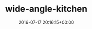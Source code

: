 ---
title:		"wide-angle-kitchen"
type:		"upload"
description:		"TBC"
date:		"2016-07-17 20:16:15+00:00"
album:		"experimental"
filename:		"wide-angle-kitchen.md"
series:		""
cl_public_id:		"experimental/wide-angle-kitchen"
cl_version:		1497004502
format:		"tiff"
bytes:		1578572
width:		961
height:		1440
exposure_mode:		"Auto"
program:		"Aperture-priority AE"
aperture:		"2.8"
focal_length:		"16.0 mm"
iso:		"400"
shutter_speed:		"1/20"
metering:		"Spot"
flash:		"Off, Did not fire"
white_balance:		"Custom"
colour_temp:		"3150"
has_crop:		"false"
orientation:		"Horizontal (normal)"
camera_model:		"NIKON D800"
lens_info:		"16mm f/2.8"
artist:		"No artist info"
x_resolution:		"300"
y_resolution:		"300"
---